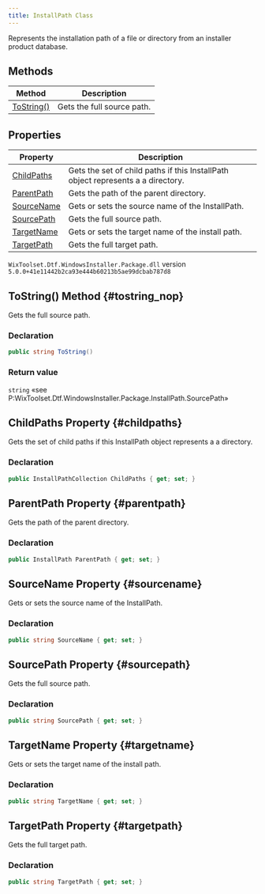 ```yaml
---
title: InstallPath Class
---
```

Represents the installation path of a file or directory from an installer product database.
## Methods
| Method | Description |
| ------ | ----------- |
| [ToString()](#tostring_nop) | Gets the full source path. |
## Properties
| Property | Description |
| ------ | ----------- |
| [ChildPaths](#childpaths) | Gets the set of child paths if this InstallPath object represents a a directory. |
| [ParentPath](#parentpath) | Gets the path of the parent directory. |
| [SourceName](#sourcename) | Gets or sets the source name of the InstallPath. |
| [SourcePath](#sourcepath) | Gets the full source path. |
| [TargetName](#targetname) | Gets or sets the target name of the install path. |
| [TargetPath](#targetpath) | Gets the full target path. |
`WixToolset.Dtf.WindowsInstaller.Package.dll` version `5.0.0+41e11442b2ca93e444b60213b5ae99dcbab787d8`
## ToString() Method {#tostring_nop}
Gets the full source path.
### Declaration
```cs
public string ToString()
```
### Return value
`string`  «see P:WixToolset.Dtf.WindowsInstaller.Package.InstallPath.SourcePath»
## ChildPaths Property {#childpaths}
Gets the set of child paths if this InstallPath object represents a a directory.
### Declaration
```cs
public InstallPathCollection ChildPaths { get; set; }
```
## ParentPath Property {#parentpath}
Gets the path of the parent directory.
### Declaration
```cs
public InstallPath ParentPath { get; set; }
```
## SourceName Property {#sourcename}
Gets or sets the source name of the InstallPath.
### Declaration
```cs
public string SourceName { get; set; }
```
## SourcePath Property {#sourcepath}
Gets the full source path.
### Declaration
```cs
public string SourcePath { get; set; }
```
## TargetName Property {#targetname}
Gets or sets the target name of the install path.
### Declaration
```cs
public string TargetName { get; set; }
```
## TargetPath Property {#targetpath}
Gets the full target path.
### Declaration
```cs
public string TargetPath { get; set; }
```
